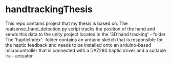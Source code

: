 # handtrackingThesis
This repo contains project that my thesis is based on.
The realsense_hand_detection.py script tracks the position of the hand and sends this data to the unity project located in the '3D hand tracking' - folder
The 'hapticIndex'- folder contains an arduino sketch that is responsible for the haptic feedback and needs to be installed onto an arduino-based microcontroller that is connected with a DA7280 haptic driver and a suitable lra - actuator. 
